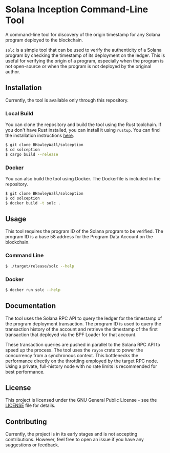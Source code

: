 # Solana Inception Command-Line Tool
A command-line tool for discovery of the origin timestamp for any Solana program deployed to the blockchain.

`solc` is a simple tool that can be used to verify the authenticity of a Solana program by checking the timestamp of its deployment on the ledger. This is useful for verifying the origin of a program, especially when the program is not open-source or when the program is not deployed by the original author.

## Installation
Currently, the tool is available only through this repository.

### Local Build
You can clone the repository and build the tool using the Rust toolchain.
If you don't have Rust installed, you can install it using `rustup`. You can find the installation instructions [here](https://rustup.rs/).

```bash
$ git clone BHawleyWall/solception
$ cd solception
$ cargo build --release
```

### Docker
You can also build the tool using Docker. The Dockerfile is included in the repository.

```bash
$ git clone BHawleyWall/solception
$ cd solception
$ docker build -t solc .
```

## Usage
This tool requires the program ID of the Solana program to be verified. The program ID is a base 58 address for the Program Data Account on the blockchain.

### Command Line
```bash
$ ./target/release/solc --help
```

### Docker
```bash
$ docker run solc --help
```

## Documentation
The tool uses the Solana RPC API to query the ledger for the timestamp of the program deployment transaction. The program ID is used to query the transaction history of the account and retrieve the timestamp of the first transaction that deployed via the BPF Loader for that account.

These transaction queries are pushed in parallel to the Solana RPC API to speed up the process. The tool uses the `rayon` crate to power the concurrency from a synchronous context.  This bottlenecks the performance directly on the throttling employed by the target RPC node.  Using a private, full-history node with no rate limits is recommended for best performance.

## License
This project is licensed under the  GNU General Public License - see the [LICENSE](LICENSE) file for details.

## Contributing
Currently, the project is in its early stages and is not accepting contributions. However, feel free to open an issue if you have any suggestions or feedback.
